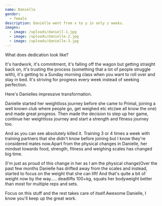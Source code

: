 ```yaml
---
name: Danielle
gender:
  - female
description: Danielle went from x to y in only z weeks.
images:
  - image: /uploads/daniell-1.jpg
  - image: /uploads/danielle-2.jpg
  - image: /uploads/danielle-3.jpg
---
```



What does dedication look like?

It's hardwork, it's commitment, it's falling off the wagon but getting straight back on, it's trusting the process (something that a lot of people struggle with), it's getting to a Sunday morning class when you want to roll over and stay in bed. It's striving for progress every week instead of seeking perfection.

Here's Danielles impressive transformation.

Danielle started her weightloss journey before she came to Primal, joining a well known club where people go, get weighed etc etc(we all know the one) and made great progress. Then made the decision to step up her game, continue her weightloss journey and start a strength and fitness journey too.

And as you can see absolutely killed it. Training 3 or 4 times a week with training partners that she didn't know before joining but I know they're considered mates now.Apart from the physical changes in Danielle, her mindset towards food, strength, fitness and weighing scales has changed big time.

(I'm just as proud of this change in her as I am the physical change)Over the past few months Danielle has drifted away from the scales and instead, started to focus on the weight that she can lift! And that's quite a bit of weight now by the way….. deadlifts 100+kg, squats her bodyweight better than most for multiple reps and sets.

Focus on this stuff and the rest takes care of itself.Awesome Danielle, I know you'll keep up the great work.